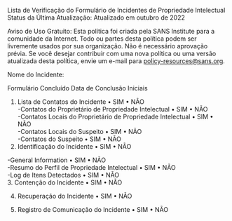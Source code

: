Lista de Verificação do Formulário de Incidentes de Propriedade Intelectual
Status da Última Atualização: Atualizado em outubro de 2022

Aviso de Uso Gratuito: Esta política foi criada pela SANS Institute para a comunidade da Internet. Todo ou partes desta política podem ser livremente usados por sua organização. Não é necessário aprovação prévia. Se você desejar contribuir com uma nova política ou uma versão atualizada desta política, envie um e-mail para policy-resources@sans.org.

Nome do Incidente:


Formulário	Concluído	Data de Conclusão	Iniciais
1. Lista de Contatos do Incidente	•	SIM	• NÃO	 		 	
-Contatos do Proprietário de Propriedade Intelectual	•	SIM	• NÃO	 		 	
-Contatos Locais do Proprietário de Propriedade Intelectual	•	SIM	• NÃO	 		 	
-Contatos Locais do Suspeito	•	SIM	• NÃO	 		 	
-Contatos do Suspeito	•	SIM	• NÃO	 		 	
2. Identificação do Incidente	•	SIM	• NÃO	
 		
-General Information	•	SIM	• NÃO	 		 	
-Resumo do Perfil de Propriedade Intelectual	•	SIM	• NÃO	 		 	
-Log de Itens Detectados	•	SIM	• NÃO	 		 	
3. Contenção do Incidente	•	SIM	• NÃO	
 		
4. Recuperação do Incidente	•	SIM	• NÃO	
 		
5. Registro de Comunicação do Incidente	•	SIM	• NÃO	
